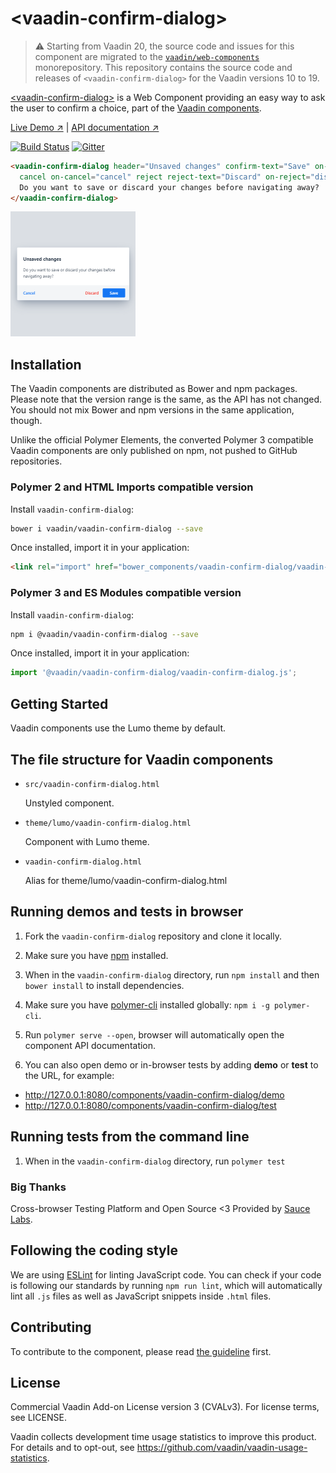# &lt;vaadin-confirm-dialog&gt;

> ⚠️ Starting from Vaadin 20, the source code and issues for this component are migrated to the [`vaadin/web-components`](https://github.com/vaadin/web-components/tree/master/packages/vaadin-confirm-dialog) monorepository.
> This repository contains the source code and releases of `<vaadin-confirm-dialog>` for the Vaadin versions 10 to 19.

[&lt;vaadin-confirm-dialog&gt;](https://vaadin.com/components/vaadin-confirm-dialog) is a Web Component providing an easy way to ask the user to confirm a choice, part of the [Vaadin components](https://vaadin.com/components).

[Live Demo ↗](https://vaadin.com/components/vaadin-confirm-dialog/html-examples)
|
[API documentation ↗](https://vaadin.com/components/vaadin-confirm-dialog/html-api)

[![Build Status](https://travis-ci.org/vaadin/vaadin-confirm-dialog.svg?branch=master)](https://travis-ci.org/vaadin/vaadin-confirm-dialog)
[![Gitter](https://badges.gitter.im/Join%20Chat.svg)](https://gitter.im/vaadin/web-components?utm_source=badge&utm_medium=badge&utm_campaign=pr-badge)

```html
<vaadin-confirm-dialog header="Unsaved changes" confirm-text="Save" on-confirm="save"
  cancel on-cancel="cancel" reject reject-text="Discard" on-reject="discard">
  Do you want to save or discard your changes before navigating away?
</vaadin-confirm-dialog>
```

[<img src="https://raw.githubusercontent.com/vaadin/vaadin-confirm-dialog/master/screenshot.png" width="200" alt="Screenshot of vaadin-confirm-dialog">](https://vaadin.com/components/vaadin-confirm-dialog)


## Installation

The Vaadin components are distributed as Bower and npm packages.
Please note that the version range is the same, as the API has not changed.
You should not mix Bower and npm versions in the same application, though.

Unlike the official Polymer Elements, the converted Polymer 3 compatible Vaadin components
are only published on npm, not pushed to GitHub repositories.

### Polymer 2 and HTML Imports compatible version

Install `vaadin-confirm-dialog`:

```sh
bower i vaadin/vaadin-confirm-dialog --save
```

Once installed, import it in your application:

```html
<link rel="import" href="bower_components/vaadin-confirm-dialog/vaadin-confirm-dialog.html">
```
### Polymer 3 and ES Modules compatible version


Install `vaadin-confirm-dialog`:

```sh
npm i @vaadin/vaadin-confirm-dialog --save
```

Once installed, import it in your application:

```js
import '@vaadin/vaadin-confirm-dialog/vaadin-confirm-dialog.js';
```

## Getting Started

Vaadin components use the Lumo theme by default.

## The file structure for Vaadin components

- `src/vaadin-confirm-dialog.html`

  Unstyled component.

- `theme/lumo/vaadin-confirm-dialog.html`

  Component with Lumo theme.

- `vaadin-confirm-dialog.html`

  Alias for theme/lumo/vaadin-confirm-dialog.html


## Running demos and tests in browser

1. Fork the `vaadin-confirm-dialog` repository and clone it locally.

1. Make sure you have [npm](https://www.npmjs.com/) installed.

1. When in the `vaadin-confirm-dialog` directory, run `npm install` and then `bower install` to install dependencies.

1. Make sure you have [polymer-cli](https://www.npmjs.com/package/polymer-cli) installed globally: `npm i -g polymer-cli`.

1. Run `polymer serve --open`, browser will automatically open the component API documentation.

1. You can also open demo or in-browser tests by adding **demo** or **test** to the URL, for example:

  - http://127.0.0.1:8080/components/vaadin-confirm-dialog/demo
  - http://127.0.0.1:8080/components/vaadin-confirm-dialog/test


## Running tests from the command line

1. When in the `vaadin-confirm-dialog` directory, run `polymer test`


### Big Thanks

Cross-browser Testing Platform and Open Source <3 Provided by [Sauce Labs](https://saucelabs.com).


## Following the coding style

We are using [ESLint](http://eslint.org/) for linting JavaScript code. You can check if your code is following our standards by running `npm run lint`, which will automatically lint all `.js` files as well as JavaScript snippets inside `.html` files.


## Contributing

  To contribute to the component, please read [the guideline](https://github.com/vaadin/vaadin-core/blob/master/CONTRIBUTING.md) first.


## License

Commercial Vaadin Add-on License version 3 (CVALv3). For license terms, see LICENSE.

Vaadin collects development time usage statistics to improve this product. For details and to opt-out, see https://github.com/vaadin/vaadin-usage-statistics.
